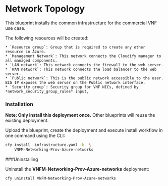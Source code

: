 # Network Topology

This blueprint installs the common infrastructure for the commercial VNF use case.

The following resources will be created:

    * `Resource group`: Group that is required to create any other resource in Azure.
    * `Management Network`: This network connects the Cloudify manager to all managed components.
    * `LAN network`: This network connects the firewall to the web server.
    * `WAN network`: This network connects the load balancer to the web server.
    * `Public network`: This is the public network accessible to the user. BIG IP exposes the web server on the Public network interface.
    * `Security group`: Security group for VNF NICs, defined by *network_security_group_rules* input,

### Installation

**Note: Only install this deployment once.** Other blueprints will reuse the existing deployment.

Upload the blueprint, create the deployment and execute install workflow in one command using the CLI:

```bash
cfy install  infrastructure.yaml -b  \
    VNFM-Networking-Prov-Azure-networks
```

###Uninstalling

Uninstall the **VNFM-Networking-Prov-Azure-networks** deployment:

```
cfy uninstall VNFM-Networking-Prov-Azure-networks
```
